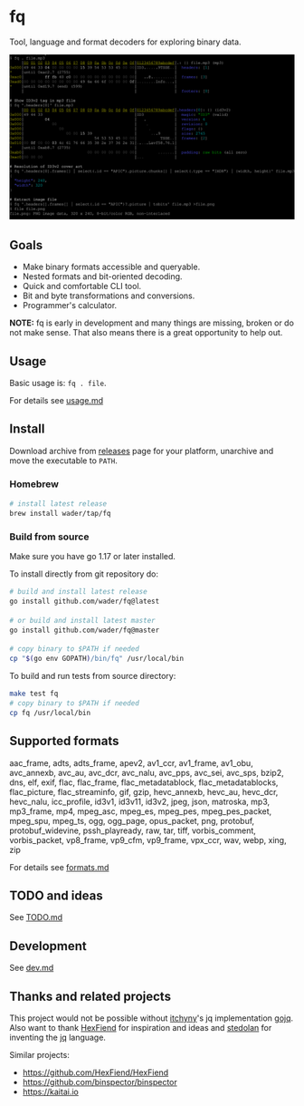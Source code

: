 # fq

Tool, language and format decoders for exploring binary data.

![fq demo](doc/demo.svg)

## Goals

- Make binary formats accessible and queryable.
- Nested formats and bit-oriented decoding.
- Quick and comfortable CLI tool.
- Bit and byte transformations and conversions.
- Programmer's calculator.

**NOTE:** fq is early in development and many things are missing, broken or do not make sense. That also means there is a great opportunity to help out.

## Usage

Basic usage is: `fq . file`.

For details see [usage.md](doc/usage.md)

## Install

Download archive from [releases](https://github.com/wader/fq/releases) page for your
platform, unarchive and move the executable to `PATH`.

### Homebrew

```sh
# install latest release
brew install wader/tap/fq
```

### Build from source

Make sure you have go 1.17 or later installed.

To install directly from git repository do:
```sh
# build and install latest release
go install github.com/wader/fq@latest

# or build and install latest master
go install github.com/wader/fq@master

# copy binary to $PATH if needed
cp "$(go env GOPATH)/bin/fq" /usr/local/bin
```

To build and run tests from source directory:
```sh
make test fq
# copy binary to $PATH if needed
cp fq /usr/local/bin
```

## Supported formats

[./formats_list.jq]: sh-start

aac_frame, adts, adts_frame, apev2, av1_ccr, av1_frame, av1_obu, avc_annexb, avc_au, avc_dcr, avc_nalu, avc_pps, avc_sei, avc_sps, bzip2, dns, elf, exif, flac, flac_frame, flac_metadatablock, flac_metadatablocks, flac_picture, flac_streaminfo, gif, gzip, hevc_annexb, hevc_au, hevc_dcr, hevc_nalu, icc_profile, id3v1, id3v11, id3v2, jpeg, json, matroska, mp3, mp3_frame, mp4, mpeg_asc, mpeg_es, mpeg_pes, mpeg_pes_packet, mpeg_spu, mpeg_ts, ogg, ogg_page, opus_packet, png, protobuf, protobuf_widevine, pssh_playready, raw, tar, tiff, vorbis_comment, vorbis_packet, vp8_frame, vp9_cfm, vp9_frame, vpx_ccr, wav, webp, xing, zip

[#]: sh-end

For details see [formats.md](doc/formats.md)

## TODO and ideas

See [TODO.md](doc/TODO.md)

## Development

See [dev.md](doc/dev.md)

## Thanks and related projects

This project would not be possible without [itchyny](https://github.com/itchyny)'s
jq implementation [gojq](https://github.com/itchyny/gojq). Also want to thank
[HexFiend](https://github.com/HexFiend/HexFiend) for inspiration and ideas and [stedolan](https://github.com/stedolan)
for inventing the [jq](https://github.com/stedolan/jq) language.

Similar projects:
- https://github.com/HexFiend/HexFiend
- https://github.com/binspector/binspector
- https://kaitai.io
